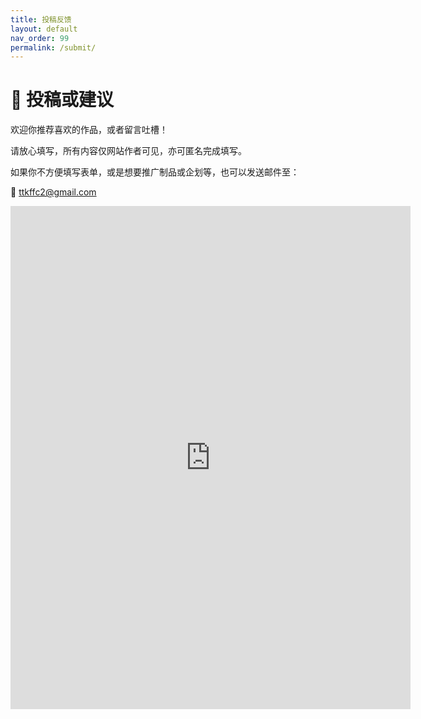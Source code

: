 ```yaml
---
title: 投稿反馈
layout: default
nav_order: 99
permalink: /submit/
---
```


# 📨 投稿或建议

欢迎你推荐喜欢的作品，或者留言吐槽！

请放心填写，所有内容仅网站作者可见，亦可匿名完成填写。

如果你不方便填写表单，或是想要推广制品或企划等，也可以发送邮件至：

📮 [ttkffc2@gmail.com](mailto:ttkffc2@gmail.com)


<iframe src="https://docs.google.com/forms/d/e/1FAIpQLSfaO5IKUB-oi0Df_QQpkn65Ig7ROGwYhLjygEWZoEB1IZ5PhQ/viewform?embedded=true" width="640" height="805" frameborder="0" marginheight="0" marginwidth="0">正在加载…</iframe>



